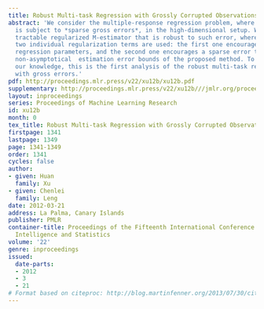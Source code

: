 ```yaml
---
title: Robust Multi-task Regression with Grossly Corrupted Observations
abstract: 'We consider the multiple-response regression problem, where the response
  is subject to *sparse gross errors*, in the high-dimensional setup. We propose a
  tractable regularized M-estimator that is robust to such error, where the sum of
  two individual regularization terms are used: the first one encourages row-sparse
  regression parameters, and the second one encourages a sparse error term. We obtain
  non-asymptotical  estimation error bounds of the proposed method. To the best of
  our knowledge, this is the first analysis of the robust multi-task regression problem
  with gross errors.'
pdf: http://proceedings.mlr.press/v22/xu12b/xu12b.pdf
supplementary: http://proceedings.mlr.press/v22/xu12b///jmlr.org/proceedings/papers/v22/xu12b/xu12bSupple.pdf
layout: inproceedings
series: Proceedings of Machine Learning Research
id: xu12b
month: 0
tex_title: Robust Multi-task Regression with Grossly Corrupted Observations
firstpage: 1341
lastpage: 1349
page: 1341-1349
order: 1341
cycles: false
author:
- given: Huan
  family: Xu
- given: Chenlei
  family: Leng
date: 2012-03-21
address: La Palma, Canary Islands
publisher: PMLR
container-title: Proceedings of the Fifteenth International Conference on Artificial
  Intelligence and Statistics
volume: '22'
genre: inproceedings
issued:
  date-parts:
  - 2012
  - 3
  - 21
# Format based on citeproc: http://blog.martinfenner.org/2013/07/30/citeproc-yaml-for-bibliographies/
---
```

